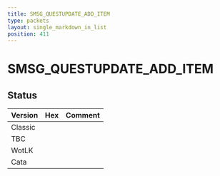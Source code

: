 ```yaml
---
title: SMSG_QUESTUPDATE_ADD_ITEM
type: packets
layout: single_markdown_in_list
position: 411
---
```


# SMSG_QUESTUPDATE_ADD_ITEM

## Status

Version | Hex | Comment
---------- | ---------- | ---------- 
Classic |  |  
TBC |  |  
WotLK |  |  
Cata |  |  
